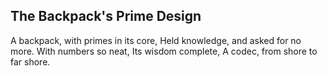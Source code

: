 ## The Backpack's Prime Design

A backpack, with primes in its core,
Held knowledge, and asked for no more.
With numbers so neat,
Its wisdom complete,
A codec, from shore to far shore.

